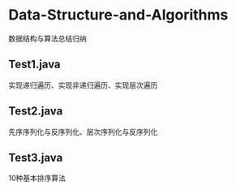 # Data-Structure-and-Algorithms
数据结构与算法总结归纳

## Test1.java
实现递归遍历、实现非递归遍历、实现层次遍历

## Test2.java
先序序列化与反序列化、层次序列化与反序列化

## Test3.java
10种基本排序算法

